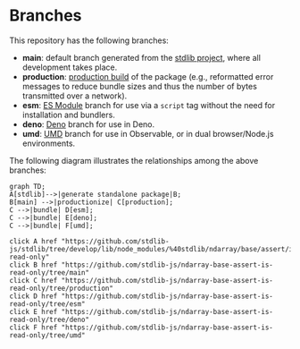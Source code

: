 <!--

@license Apache-2.0

Copyright (c) 2022 The Stdlib Authors.

Licensed under the Apache License, Version 2.0 (the "License");
you may not use this file except in compliance with the License.
You may obtain a copy of the License at

    http://www.apache.org/licenses/LICENSE-2.0

Unless required by applicable law or agreed to in writing, software
distributed under the License is distributed on an "AS IS" BASIS,
WITHOUT WARRANTIES OR CONDITIONS OF ANY KIND, either express or implied.
See the License for the specific language governing permissions and
limitations under the License.

-->

# Branches

This repository has the following branches:

-   **main**: default branch generated from the [stdlib project][stdlib-url], where all development takes place.
-   **production**: [production build][production-url] of the package (e.g., reformatted error messages to reduce bundle sizes and thus the number of bytes transmitted over a network).
-   **esm**: [ES Module][esm-url] branch for use via a `script` tag without the need for installation and bundlers.
-   **deno**: [Deno][deno-url] branch for use in Deno.
-   **umd**: [UMD][umd-url] branch for use in Observable, or in dual browser/Node.js environments.

The following diagram illustrates the relationships among the above branches:

```mermaid
graph TD;
A[stdlib]-->|generate standalone package|B;
B[main] -->|productionize| C[production];
C -->|bundle| D[esm];
C -->|bundle| E[deno];
C -->|bundle| F[umd];

click A href "https://github.com/stdlib-js/stdlib/tree/develop/lib/node_modules/%40stdlib/ndarray/base/assert/is-read-only"
click B href "https://github.com/stdlib-js/ndarray-base-assert-is-read-only/tree/main"
click C href "https://github.com/stdlib-js/ndarray-base-assert-is-read-only/tree/production"
click D href "https://github.com/stdlib-js/ndarray-base-assert-is-read-only/tree/esm"
click E href "https://github.com/stdlib-js/ndarray-base-assert-is-read-only/tree/deno"
click F href "https://github.com/stdlib-js/ndarray-base-assert-is-read-only/tree/umd"
```

[stdlib-url]: https://github.com/stdlib-js/stdlib/tree/develop/lib/node_modules/%40stdlib/ndarray/base/assert/is-read-only
[production-url]: https://github.com/stdlib-js/ndarray-base-assert-is-read-only/tree/production
[deno-url]: https://github.com/stdlib-js/ndarray-base-assert-is-read-only/tree/deno
[umd-url]: https://github.com/stdlib-js/ndarray-base-assert-is-read-only/tree/umd
[esm-url]: https://github.com/stdlib-js/ndarray-base-assert-is-read-only/tree/esm